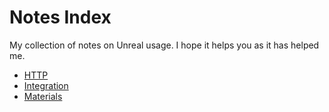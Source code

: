 # Notes Index
My collection of notes on Unreal usage. I hope it helps you as it has helped me.

* [HTTP](Http.md)
* [Integration](Integration.md)
* [Materials](Materials.md)